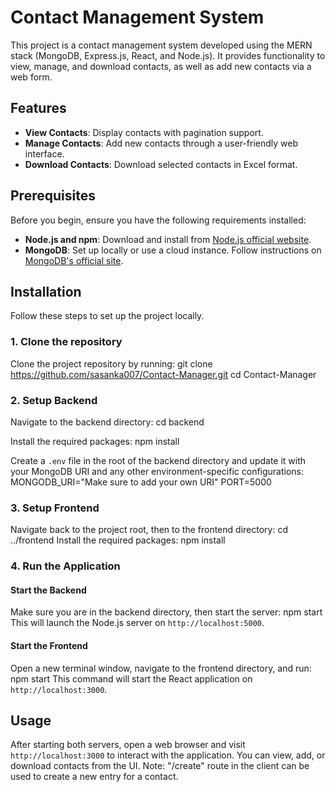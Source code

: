 # Contact Management System

This project is a contact management system developed using the MERN stack (MongoDB, Express.js, React, and Node.js). It provides functionality to view, manage, and download contacts, as well as add new contacts via a web form.

## Features

- **View Contacts**: Display contacts with pagination support.
- **Manage Contacts**: Add new contacts through a user-friendly web interface.
- **Download Contacts**: Download selected contacts in Excel format.

## Prerequisites

Before you begin, ensure you have the following requirements installed:
- **Node.js and npm**: Download and install from [Node.js official website](https://nodejs.org/).
- **MongoDB**: Set up locally or use a cloud instance. Follow instructions on [MongoDB's official site](https://www.mongodb.com/try/download/community).

## Installation

Follow these steps to set up the project locally.

### 1. Clone the repository

Clone the project repository by running:
git clone https://github.com/sasanka007/Contact-Manager.git
cd Contact-Manager


### 2. Setup Backend

Navigate to the backend directory:
cd backend

Install the required packages:
npm install

Create a `.env` file in the root of the backend directory and update it with your MongoDB URI and any other environment-specific configurations:
MONGODB_URI="Make sure to add your own URI"
PORT=5000


### 3. Setup Frontend

Navigate back to the project root, then to the frontend directory:
cd ../frontend
Install the required packages:
npm install


### 4. Run the Application

#### Start the Backend
Make sure you are in the backend directory, then start the server:
npm start
This will launch the Node.js server on `http://localhost:5000`.

#### Start the Frontend
Open a new terminal window, navigate to the frontend directory, and run:
npm start
This command will start the React application on `http://localhost:3000`.

## Usage
After starting both servers, open a web browser and visit `http://localhost:3000` to interact with the application. You can view, add, or download contacts from the UI.
Note: "/create" route in the client can be used to create a new entry for a contact.

